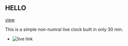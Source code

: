 

## HELLO

[view](./assets/p_view.png)

This is a simple non-numral live clock built in only 30 min.

- ![live link](https://emadbakry.github.io/simple-clock/)